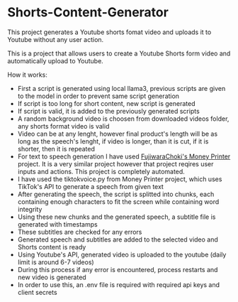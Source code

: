 # Shorts-Content-Generator
This project generates a Youtube shorts fomat video and uploads it to Youtube without any user action.


This is a project that allows users to create a Youtube Shorts form video and automatically upload to Youtube.

How it works:

* First a script is generated using local llama3, previous scripts are given to the model in order to prevent same script generation
* If script is too long for short content, new script is generated
* If script is valid, it is added to the previously generated scripts
* A random background video is choosen from downloaded videos folder, any shorts format video is valid
* Video can be at any lenght, however final product's length will be as long as the speech's lenght, if video is longer, than it is cut, if it is shorter, then it is repeated
* For text to speech generation I have used [FujiwaraChoki's Money Printer](https://github.com/FujiwaraChoki/MoneyPrinter) project. It is a very similar project however that project reqires user inputs and actions. This project is completely automated.
* I have used the tiktokvoice.py from Money Printer project, which uses TikTok's API to generate a speech from given text
* After generating the speech, the script is splitted into chunks, each containing enough characters to fit the screen while containing word integrity
* Using these new chunks and the generated speech, a subtitle file is generated with timestamps
* These subtitles are checked for any errors
* Generated speech and subtitles are added to the selected video and Shorts content is ready
* Using Youtube's API, generated video is uploaded to the youtube (daily limit is around 6-7 videos)
* During this process if any error is encountered, process restarts and new video is generated
* In order to use this, an .env file is required with required api keys and client secrets
